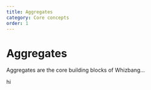 ```yaml
---
title: Aggregates
category: Core concepts
order: 1
---
```


# Aggregates

Aggregates are the core building blocks of Whizbang...

hi